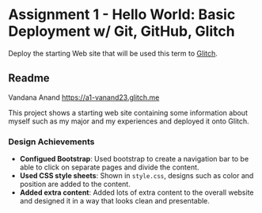 Assignment 1 - Hello World: Basic Deployment w/ Git, GitHub, Glitch
===

Deploy the starting Web site that will be used this term to [Glitch](http://www.glitch.com/). 

Readme 
---

Vandana Anand
https://a1-vanand23.glitch.me

This project shows a starting web site containing some information about myself such as my major and my experiences and deployed it onto Glitch. 

### Design Achievements
- **Configued Bootstrap**: Used bootstrap to create a navigation bar to be able to click on separate pages and divide the content.
- **Used CSS style sheets**: Shown in `style.css`, designs such as color and position are added to the content.
- **Added extra content**: Added lots of extra content to the overall website and designed it in a way that looks clean and presentable.


